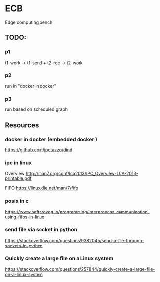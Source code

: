 # ECB
Edge computing bench


## TODO:

###  p1
t1-work -> t1-send + t2-rec -> t2-work 

### p2
run in  "docker in docker"

### p3
run based on scheduled graph

## Resources

### docker in docker (embedded docker )
https://github.com/jpetazzo/dind 

### ipc in linux 
Overview
http://man7.org/conf/lca2013/IPC_Overview-LCA-2013-printable.pdf

FIFO 
https://linux.die.net/man/7/fifo


### posix in c

https://www.softprayog.in/programming/interprocess-communication-using-fifos-in-linux

### send file via socket in python 
https://stackoverflow.com/questions/9382045/send-a-file-through-sockets-in-python

### Quickly create a large file on a Linux system
https://stackoverflow.com/questions/257844/quickly-create-a-large-file-on-a-linux-system
